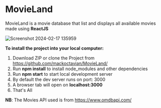 # MovieLand
MovieLand is a movie database that list and displays all available movies made using **ReactJS**

![Screenshot 2024-02-17 135959](https://github.com/mackoctavian/MovieLand/assets/48632878/6507d45e-098e-4c1c-bd21-b681c0a6ea65)

**To install the project into your local computer:**
  1. Download ZIP or clone the Project from https://github.com/mackoctavian/MovieLand/
  2. Run **npm install** to install node_modules and other dependencies
  3. Run **npm start** to start local development server
  4. By default the dev server runs on port: 3000
  5. A browser tab will open on **localhost:3000**
  6. That's All

**NB**: The Movies API used is from https://www.omdbapi.com/
